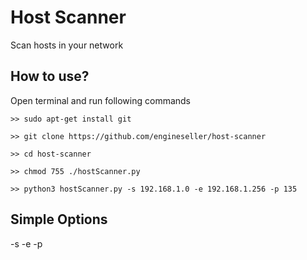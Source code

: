 # Host Scanner
Scan hosts in your network

## How to use?
Open terminal and run following commands
```
>> sudo apt-get install git
```
```
>> git clone https://github.com/engineseller/host-scanner
```
```
>> cd host-scanner
```
```
>> chmod 755 ./hostScanner.py
```
```
>> python3 hostScanner.py -s 192.168.1.0 -e 192.168.1.256 -p 135
```

## Simple Options
-s <startip> -e <endip> -p <port>
